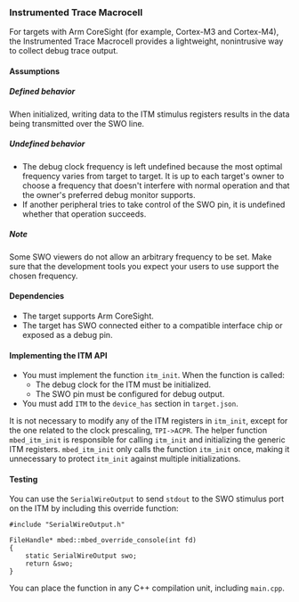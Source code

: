 ### Instrumented Trace Macrocell

For targets with Arm CoreSight (for example, Cortex-M3 and Cortex-M4), the Instrumented Trace Macrocell provides a lightweight, nonintrusive way to collect debug trace output.

#### Assumptions

##### Defined behavior

When initialized, writing data to the ITM stimulus registers results in the data being transmitted over the SWO line.

##### Undefined behavior

- The debug clock frequency is left undefined because the most optimal frequency varies from target to target. It is up to each target's owner to choose a frequency that doesn't interfere with normal operation and that the owner's preferred debug monitor supports.
- If another peripheral tries to take control of the SWO pin, it is undefined whether that operation succeeds.

##### Note

Some SWO viewers do not allow an arbitrary frequency to be set. Make sure that the development tools you expect your users to use support the chosen frequency.

#### Dependencies

- The target supports Arm CoreSight.
- The target has SWO connected either to a compatible interface chip or exposed as a debug pin.

#### Implementing the ITM API

- You must implement the function `itm_init`. When the function is called:
  - The debug clock for the ITM must be initialized.
  - The SWO pin must be configured for debug output.
- You must add `ITM` to the `device_has` section in `target.json`.

It is not necessary to modify any of the ITM registers in `itm_init`, except for the one related to the clock prescaling, `TPI->ACPR`. The helper function `mbed_itm_init` is responsible for calling `itm_init` and initializing the generic ITM registers. `mbed_itm_init` only calls the function `itm_init` once, making it unnecessary to protect `itm_init` against multiple initializations.

#### Testing

You can use the `SerialWireOutput` to send `stdout` to the SWO stimulus port on the ITM by including this override function:

```
#include "SerialWireOutput.h"

FileHandle* mbed::mbed_override_console(int fd)
{
    static SerialWireOutput swo;
    return &swo;
}
```

You can place the function in any C++ compilation unit, including `main.cpp`.
